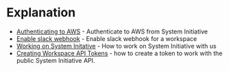 # Explanation

- [Authenticating to AWS](./aws-authentication) - Authenticate to AWS from System Initiative
- [Enable slack webhook](./enable-slack-webhook) - Enable slack webhook for a workspace
- [Working on System Initative](./working-on-si.md) - How to work on System Initiative with us
- [Creating Workspace API Tokens](./generate-a-workspace-api-token.md) - how to create a token to work with the public System Initiative API.
